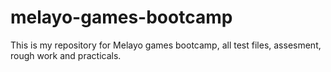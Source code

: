 # melayo-games-bootcamp
This is my repository for Melayo games bootcamp, all test files, assesment, rough work and practicals.
